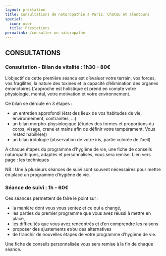 ```yaml
---
layout: prestation
title: Consultations de naturopathie à Paris, Chatou et alentours
special:
  icon: user
  title: Prestations
permalink: /consulter-un-naturopathe
---
```


## CONSULTATIONS

### Consultation - Bilan de vitalité : 1h30 - 80€
L’objectif de cette première séance est d’évaluer votre terrain, vos forces, vos fragilités, la nature des toxines et la capacité d’élimination des organes émonctoires  L’approche est holistique et prend  en compte votre physiologie, mental, votre motivation et votre environnement.

Ce bilan se déroule en 3 étapes :
- un entretien approfondi (état des lieux de vos habitudes de vie, environnement, contraintes, …)
- un bilan morpho-physiologique (études des formes et proportions du corps, visage, crane et mains afin de définir votre tempérament. Vous restez habillé(e))
- un bilan iridologie (observation de votre iris, partie colorée de l’oeil)

A chaque étapes du programme d’hygiène de vie, une fiche de conseils naturopathiques, adaptés et personnalisés, vous sera remise. Lien vers page : les techniques

NB : Une à plusieurs séances de suivi sont souvent nécessaires pour mettre en place un programme d’hygiène de vie.

### Séance de suivi : 1h - 60€
Ces séances permettent de faire le point sur :
- la manière dont vous vous sentez et ce qui a changé,
- les parties du premier programme que vous avez réussi à mettre en place,
- les difficultés que vous avez rencontrés et d’en comprendre les raisons
- proposer des ajustements  et/ou des alternatives
- de franchir de nouvelles étapes de votre programme d’hygiène de vie.

Une fiche de conseils personnalisée vous sera remise à la fin de chaque séance.
